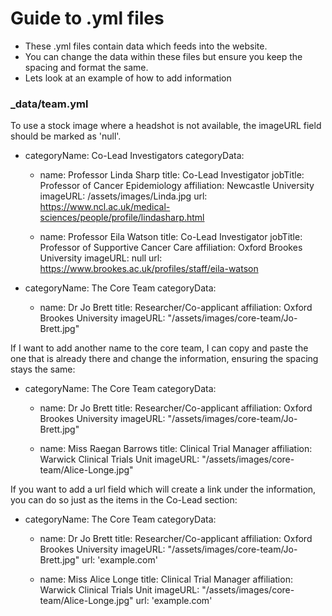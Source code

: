 # Guide to .yml files

- These .yml files contain data which feeds into the website.
- You can change the data within these files but ensure you keep the spacing and format the same.
- Lets look at an example of how to add information

### \_data/team.yml
To use a stock image where a headshot is not available, the imageURL field should be marked as 'null'.

- categoryName: Co-Lead Investigators
  categoryData:

  - name: Professor Linda Sharp
    title: Co-Lead Investigator
    jobTitle: Professor of Cancer Epidemiology
    affiliation: Newcastle University
    imageURL: /assets/images/Linda.jpg
    url: https://www.ncl.ac.uk/medical-sciences/people/profile/lindasharp.html

  - name: Professor Eila Watson
    title: Co-Lead Investigator
    jobTitle: Professor of Supportive Cancer Care
    affiliation: Oxford Brookes University
    imageURL: null
    url: https://www.brookes.ac.uk/profiles/staff/eila-watson

- categoryName: The Core Team
  categoryData:
  - name: Dr Jo Brett
    title: Researcher/Co-applicant
    affiliation: Oxford Brookes University
    imageURL: "/assets/images/core-team/Jo-Brett.jpg"

If I want to add another name to the core team, I can copy and paste the one that is already there and change the information, ensuring the spacing stays the same:

- categoryName: The Core Team
  categoryData:

  - name: Dr Jo Brett
    title: Researcher/Co-applicant
    affiliation: Oxford Brookes University
    imageURL: "/assets/images/core-team/Jo-Brett.jpg"

  - name: Miss Raegan Barrows
    title: Clinical Trial Manager
    affiliation: Warwick Clinical Trials Unit
    imageURL: "/assets/images/core-team/Alice-Longe.jpg"

If you want to add a url field which will create a link under the information, you can do so just as the items in the Co-Lead section:

- categoryName: The Core Team
  categoryData:

  - name: Dr Jo Brett
    title: Researcher/Co-applicant
    affiliation: Oxford Brookes University
    imageURL: "/assets/images/core-team/Jo-Brett.jpg"
    url: 'example.com'

  - name: Miss Alice Longe
    title: Clinical Trial Manager
    affiliation: Warwick Clinical Trials Unit
    imageURL: "/assets/images/core-team/Alice-Longe.jpg"
    url: 'example.com'
